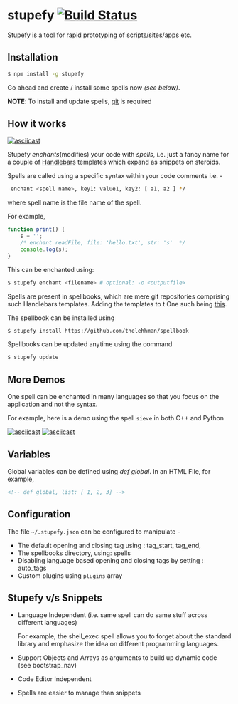 # stupefy [![Build Status](https://travis-ci.org/thelehhman/stupefy.svg?branch=master)](https://travis-ci.org/thelehhman/stupefy)
Stupefy is a tool for rapid prototyping of scripts/sites/apps etc.

## Installation

```sh
$ npm install -g stupefy
```

Go ahead and create / install some spells now *(see below)*.

**NOTE**: To install and update spells, [git](https://git-scm.com/) is required

## How it works

[![asciicast](https://asciinema.org/a/139693.png)](https://asciinema.org/a/139693?t=2&speed=1.5)

Stupefy *enchants*(modifies) your code with *spells*, i.e. just a fancy name for a couple of [Handlebars](http://handlebarsjs.com) templates which expand as snippets on steroids.

Spells are called using a specific syntax within your code comments i.e. -

```sh
 enchant <spell name>, key1: value1, key2: [ a1, a2 ] */
```
where spell name is the file name of the spell.

 For example,
```js
function print() {
    s = '';
    /* enchant readFile, file: 'hello.txt', str: 's'  */
    console.log(s);
}
```

This can be enchanted using:
```sh
$ stupefy enchant <filename> # optional: -o <outputfile>
```

Spells are present in spellbooks, which are mere git repositories comprising such Handlebars templates. Adding the templates to t One such being [this](http://github.com/thelehhman/spellbook).

The spellbook can be installed using

```sh
$ stupefy install https://github.com/thelehhman/spellbook
```

Spellbooks can be updated anytime using the command
```sh
$ stupefy update
```
## More Demos

One spell can be enchanted in many languages so that you focus on the application and not the syntax.

For example, here is a demo using the spell ``sieve`` in both C++ and Python

[![asciicast](https://asciinema.org/a/139713.png)](https://asciinema.org/a/139713?t=2&speed=1.5)
[![asciicast](https://asciinema.org/a/139716.png)](https://asciinema.org/a/139716?t=3&speed=1.5)

## Variables

Global variables can be defined using *def global*. In an HTML File, for example,
```html
<!-- def global, list: [ 1, 2, 3] -->
```

## Configuration

The file ```~/.stupefy.json``` can be configured to manipulate -
- The default opening and closing tag using : tag_start, tag_end, 
- The spellbooks directory, using: spells 
- Disabling language based opening and closing tags by setting : auto_tags
- Custom plugins using ``plugins`` array

## Stupefy v/s Snippets

- Language Independent (i.e. same spell can do same stuff across different languages)

  For example, the shell_exec spell allows you to forget about the standard library and emphasize the idea on different programming languages.
- Support Objects and Arrays as arguments to build up dynamic code (see bootstrap_nav)
- Code Editor Independent
- Spells are easier to manage than snippets
